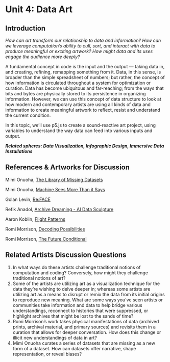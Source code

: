 # Unit 4: Data Art

## Introduction

*How can art transform our relationship to data and information? How can we leverage computation’s ability to cull, sort, and interact with data to produce meaningful or exciting artwork? How might data and its uses engage the audience more deeply?* 

A fundamental concept in code is the input and the output — taking data in, and creating, refining, remapping something from it. Data, in this sense, is broader than the simple spreadsheet of numbers; but rather, the concept of how information is circulated throughout a system for optimization or curation. Data has become ubiquitous and far-reaching; from the ways that bits and bytes are physically stored to its persistence in organizing information. However, we can use this concept of data structure to look at how modern and contemporary artists are using all kinds of data and information to create meaningful artwork to reflect, resist and understand the current condition.

In this topic, we’ll use p5.js to create a sound-reactive art project, using variables to understand the way data can feed into various inputs and output.

***Related spheres: Data Visualization, Infographic Design, Immersive Data Installations***

## References & Artworks for Discussion

Mimi Onuoha, [The Library of Missing Datasets](https://mimionuoha.com/the-library-of-missing-datasets)

Mimi Onuoha, [Machine Sees More Than it Says](https://mimionuoha.com/machine-sees-more-than-it-says)

Golan Levin, [Re:FACE](https://www.flong.com/archive/projects/reface-anchorage/index.html)

Refik Anadol, [Archive Dreaming - AI Data Sculpture](https://refikanadol.com/works/archive-dreaming/) 

Aaron Koblin, [Flight Patterns](https://www.aaronkoblin.com/project/flight-patterns/) 

Romi Morrison, [Decoding Possibilities](https://elegantcollisions.com/decoding-possibilities) 

Romi Morrison, [The Future Conditional](https://elegantcollisions.com/the-future-conditional) 

## Related Artists Discussion Questions

1. In what ways do these artists challenge traditional notions of computation and coding? Conversely, how might they challenge traditional notions of art?
2. Some of the artists are utilizing art as a visualization technique for the data they’re wishing to delve deeper in; whereas some artists are utilizing art as a means to disrupt or remix the data from its initial origins to reproduce new meaning. What are some ways you’ve seen artists or communities take information and data to help bridge various understandings, reconnect to histories that were suppressed, or highlight archives that might be lost to the sands of time? 
3. Romi Morrison’s work takes physical manifestations of data (archived prints, archival material, and primary sources) and revisits them in a curation that allows for deeper conversation. How does this change or illicit new understandings of data in art? 
4. Mimi Onuoha curates a series of datasets that are missing as a new form of a dataset. How can datasets offer narrative, shape representation, or reveal biases? 